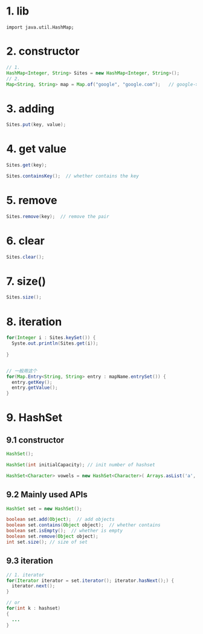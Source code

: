 # 1. lib
`import java.util.HashMap;`

# 2. constructor
```java
// 1. 
HashMap<Integer, String> Sites = new HashMap<Integer, String>();
// 2. 
Map<String, String> map = Map.of("google", "google.com");   // google->google.com
```

# 3. adding
```java
Sites.put(key, value);
```

# 4. get value
```java
Sites.get(key);

Sites.containsKey();  // whether contains the key
```

# 5. remove
```java
Sites.remove(key);  // remove the pair
```

# 6. clear
```java
Sites.clear();
```

# 7. size()
```java
Sites.size();

```
# 8. iteration
```java
for(Integer i : Sites.keySet()) {
  Syste.out.println(Sites.get(i));
  
}


// 一般用这个
for(Map.Entry<String, String> entry : mapName.entrySet()) {
  entry.getKey();
  entry.getValue();
}
```

# 9. HashSet
## 9.1 constructor
```java
HashSet();

HashSet(int initialCapacity); // init number of hashset

HashSet<Character> vowels = new HashSet<Character>( Arrays.asList('a', 'e', 'i', 'o', 'u', 'A', 'E', 'I', 'O', 'U')); // inti a set with multiple values in one time.
```

## 9.2 Mainly used APIs
```java
HashSet set = new HashSet();

boolean set.add(Object);  // add objects
boolean set.contains(Object object);  // whether contains
boolean set.isEmpty();  // whether is empty
boolean set.remove(Object object);
int set.size(); // size of set
```

## 9.3 iteration
```java
// 1. iterator
for(Iterator iterator = set.iterator(); iterator.hasNext();) {
  iterator.next();
}

// or
for(int k : hashset)
{
  ...
}
```


